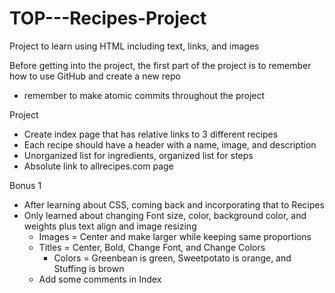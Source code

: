 # TOP---Recipes-Project
Project to learn using HTML including text, links, and images

Before getting into the project, the first part of the project is to remember how to use GitHub and create a new repo
- remember to make atomic commits throughout the project

Project
- Create index page that has relative links to 3 different recipes
- Each recipe should have a header with a name, image, and description
- Unorganized list for ingredients, organized list for steps
- Absolute link to allrecipes.com page

Bonus 1
- After learning about CSS, coming back and incorporating that to Recipes
- Only learned about changing Font size, color, background color, and weights plus text align and image resizing
    - Images = Center and make larger while keeping same proportions
    - Titles = Center, Bold, Change Font, and Change Colors
        - Colors = Greenbean is green, Sweetpotato is orange, and Stuffing is brown
    - Add some comments in Index

